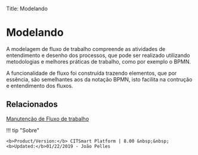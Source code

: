 Title: Modelando

# Modelando

A modelagem de fluxo de trabalho compreende as atividades de entendimento e desenho dos processos, que pode ser realizado utilizando metodologias e melhores práticas de trabalho, como por exemplo o BPMN. 

A funcionalidade de fluxo foi construída trazendo elementos, que por essência, são semelhantes aos da notação BPMN, isto facilita na contrução e entendimento dos fluxos.

## Relacionados

[Manutenção de Fluxo de trabalho][1]

[1]:/pt-br/citsmart-platform-8/platform-administration/flow-maintenance/workflow-maintenance.html

!!! tip "Sobre"

    <b>Product/Version:</b> CITSmart Platform | 8.00 &nbsp;&nbsp;
    <b>Updated:</b>01/22/2019 - João Pelles
